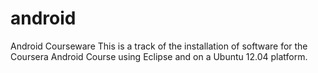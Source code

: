 android
=======

Android Courseware
This is a track of the installation of software for the Coursera Android Course using Eclipse and on a Ubuntu 12.04 platform.
